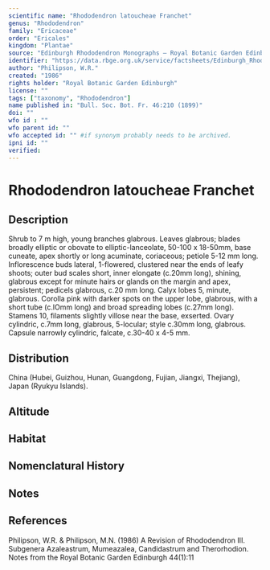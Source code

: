 ```yaml
---
scientific name: "Rhododendron latoucheae Franchet"
genus: "Rhododendron"
family: "Ericaceae"
order: "Ericales"
kingdom: "Plantae"
source: "Edinburgh Rhododendron Monographs – Royal Botanic Garden Edinburgh"
identifier: "https://data.rbge.org.uk/service/factsheets/Edinburgh_Rhododendron_Monographs.xhtml"
author: "Philipson, W.R."
created: "1986"
rights holder: "Royal Botanic Garden Edinburgh"
license: ""
tags: ["taxonomy", "Rhododendron"]
name published in: "Bull. Soc. Bot. Fr. 46:210 (1899)"
doi: ""
wfo id : ""
wfo parent id: ""
wfo accepted id: "" #if synonym probably needs to be archived.                      
ipni id: ""
verified:
---
```


                       

# Rhododendron latoucheae Franchet

## Description
Shrub to 7 m high, young branches glabrous. Leaves glabrous; blades broadly elliptic or obovate to elliptic-lanceolate, 50-100 x 18-50mm, base cuneate, apex shortly or long acuminate, coriaceous; petiole 5-12 mm long. Inflorescence buds lateral, 1-flowered, clustered near the ends of leafy shoots; outer bud scales short, inner elongate (c.20mm long), shining, glabrous except for minute hairs or glands on the margin and apex, persistent; pedicels glabrous, c.20 mm long. Calyx lobes 5, minute, glabrous. Corolla pink with darker spots on the upper lobe, glabrous, with a short tube (c.lOmm long) and broad spreading lobes (c.27mm long). Stamens 10, filaments slightly villose near the base, exserted. Ovary cylindric, c.7mm long, glabrous, 5-locular; style c.30mm long, glabrous. Capsule narrowly cylindric, falcate, c.30-40 x 4-5 mm.

## Distribution
China (Hubei, Guizhou, Hunan, Guangdong, Fujian, Jiangxi, Thejiang), Japan (Ryukyu Islands).

## Altitude


## Habitat


## Nomenclatural History

                       
## Notes


## References

Philipson, W.R. & Philipson, M.N. (1986) A Revision of Rhododendron III. Subgenera Azaleastrum, Mumeazalea, Candidastrum and Therorhodion. Notes from the Royal Botanic Garden Edinburgh 44(1):11
